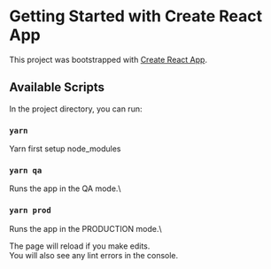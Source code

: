 # Getting Started with Create React App

This project was bootstrapped with [Create React App](https://github.com/facebook/create-react-app).

## Available Scripts

In the project directory, you can run:

### `yarn`
Yarn first setup node_modules

### `yarn qa`

Runs the app in the QA mode.\

### `yarn prod`

Runs the app in the PRODUCTION mode.\

The page will reload if you make edits.\
You will also see any lint errors in the console.
